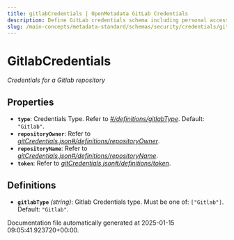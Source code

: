 ```yaml
---
title: gitlabCredentials | OpenMetadata GitLab Credentials
description: Define GitLab credentials schema including personal access tokens for authenticating to GitLab-hosted repositories.
slug: /main-concepts/metadata-standard/schemas/security/credentials/gitlabcredentials
---
```


# GitlabCredentials

*Credentials for a Gitlab repository*

## Properties

- **`type`**: Credentials Type. Refer to *[#/definitions/gitlabType](#definitions/gitlabType)*. Default: `"Gitlab"`.
- **`repositoryOwner`**: Refer to *[gitCredentials.json#/definitions/repositoryOwner](#tCredentials.json#/definitions/repositoryOwner)*.
- **`repositoryName`**: Refer to *[gitCredentials.json#/definitions/repositoryName](#tCredentials.json#/definitions/repositoryName)*.
- **`token`**: Refer to *[gitCredentials.json#/definitions/token](#tCredentials.json#/definitions/token)*.
## Definitions

- **`gitlabType`** *(string)*: Gitlab Credentials type. Must be one of: `["Gitlab"]`. Default: `"Gitlab"`.


Documentation file automatically generated at 2025-01-15 09:05:41.923720+00:00.
